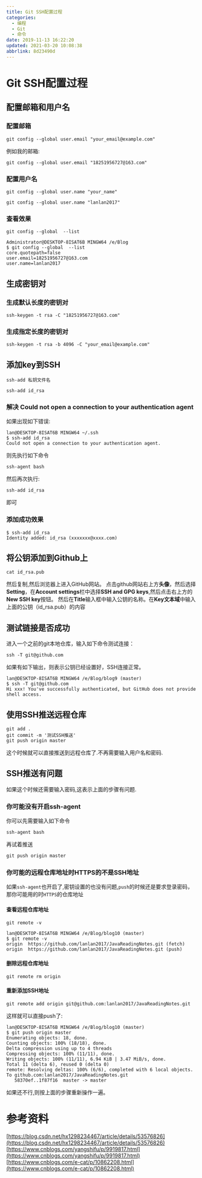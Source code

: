 ```yaml
---
title: Git SSH配置过程
categories: 
  - 编程
  - Git
  - 命令
date: 2019-11-13 16:22:20
updated: 2021-03-20 10:08:38
abbrlink: 8d23490d
---
```

# Git SSH配置过程
## 配置邮箱和用户名
### 配置邮箱
```shell
git config --global user.email "your_email@example.com"
```
例如我的邮箱:
```shell
git config --global user.email "18251956727@163.com"
```
### 配置用户名
```shell
git config --global user.name "your_name"
```
```shell
git config --global user.name "lanlan2017"
```
### 查看效果
```shell
git config --global  --list
```
```shell
Administrator@DESKTOP-8ISAT6B MINGW64 /e/Blog
$ git config --global  --list
core.quotepath=false
user.email=18251956727@163.com
user.name=lanlan2017
```
## 生成密钥对
### 生成默认长度的密钥对
```shell
ssh-keygen -t rsa -C "18251956727@163.com"
```
### 生成指定长度的密钥对
```shell
ssh-keygen -t rsa -b 4096 -C "your_email@example.com"
```
## 添加key到SSH 
```shell
ssh-add 私钥文件名
```
```shell
ssh-add id_rsa
```
### 解决 Could not open a connection to your authentication agent
如果出现如下错误:
```shell
lan@DESKTOP-8ISAT6B MINGW64 ~/.ssh
$ ssh-add id_rsa
Could not open a connection to your authentication agent.
```
则先执行如下命令
```shell
ssh-agent bash
```
然后再次执行:
```shell
ssh-add id_rsa
```
即可
### 添加成功效果
```shell
$ ssh-add id_rsa
Identity added: id_rsa (xxxxxxx@xxxx.com)
```
## 将公钥添加到Github上
```shell
cat id_rsa.pub
```
然后复制,然后浏览器上进入GitHub网站。
点击github网站右上方**头像**，然后选择**Setting**，在**Account settings**栏中选择**SSH and GPG keys**,然后点击右上方的**New SSH key**按钮。
然后在**Title**输入框中输入公钥的名称。在**Key文本域**中输入上面的公钥（id_rsa.pub）的内容
## 测试链接是否成功
进入一个之前的git本地仓库，输入如下命令测试连接：
```shell
ssh -T git@github.com
```
如果有如下输出，则表示公钥已经设置好，SSH连接正常。
```shell
lan@DESKTOP-8ISAT6B MINGW64 /e/Blog/blog9 (master)
$ ssh -T git@github.com
Hi xxx! You've successfully authenticated, but GitHub does not provide shell access.
```
## 使用SSH推送远程仓库
```shell
git add .
git commit -m '测试SSH推送'
git push origin master
```
这个时候就可以直接推送到远程仓库了.不再需要输入用户名和密码.
## SSH推送有问题
如果这个时候还需要输入密码,这表示上面的步骤有问题.
### 你可能没有开启ssh-agent
你可以先需要输入如下命令
```shell
ssh-agent bash
```
再试着推送
```java
git push origin master
```
### 你可能的远程仓库地址时HTTPS的不是SSH地址
如果`ssh-agent`也开启了,密钥设置的也没有问题,`push`的时候还是要求登录密码，那你可能用的时`HTTPS`的仓库地址
#### 查看远程仓库地址
```shell
git remote -v
```
```shell
lan@DESKTOP-8ISAT6B MINGW64 /e/Blog/blog10 (master)
$ git remote -v
origin  https://github.com/lanlan2017/JavaReadingNotes.git (fetch)
origin  https://github.com/lanlan2017/JavaReadingNotes.git (push)
```
#### 删除远程仓库地址
```shell
git remote rm origin
```
#### 重新添加SSH地址
```shell
git remote add origin git@github.com:lanlan2017/JavaReadingNotes.git
```
这样就可以直接push了:
```shell
lan@DESKTOP-8ISAT6B MINGW64 /e/Blog/blog10 (master)
$ git push origin master
Enumerating objects: 18, done.
Counting objects: 100% (18/18), done.
Delta compression using up to 4 threads
Compressing objects: 100% (11/11), done.
Writing objects: 100% (11/11), 6.94 KiB | 3.47 MiB/s, done.
Total 11 (delta 6), reused 0 (delta 0)
remote: Resolving deltas: 100% (6/6), completed with 6 local objects.
To github.com:lanlan2017/JavaReadingNotes.git
   58370ef..1f87f16  master -> master

```
如果还不行,则按上面的步骤重新操作一遍。

# 参考资料
[https://blog.csdn.net/hx1298234467/article/details/53576826](https://blog.csdn.net/hx1298234467/article/details/53576826)
[https://www.cnblogs.com/yangshifu/p/9919817.html](https://www.cnblogs.com/yangshifu/p/9919817.html)
[https://www.cnblogs.com/e-cat/p/10862208.html](https://www.cnblogs.com/e-cat/p/10862208.html)
